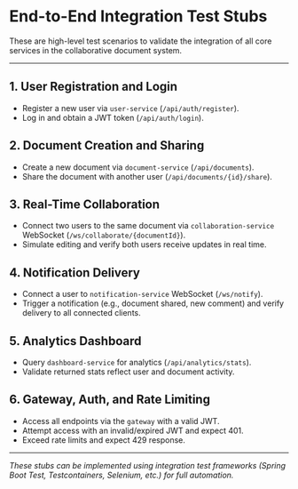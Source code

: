 # End-to-End Integration Test Stubs

These are high-level test scenarios to validate the integration of all core services in the collaborative document system.

---

## 1. User Registration and Login
- Register a new user via `user-service` (`/api/auth/register`).
- Log in and obtain a JWT token (`/api/auth/login`).

## 2. Document Creation and Sharing
- Create a new document via `document-service` (`/api/documents`).
- Share the document with another user (`/api/documents/{id}/share`).

## 3. Real-Time Collaboration
- Connect two users to the same document via `collaboration-service` WebSocket (`/ws/collaborate/{documentId}`).
- Simulate editing and verify both users receive updates in real time.

## 4. Notification Delivery
- Connect a user to `notification-service` WebSocket (`/ws/notify`).
- Trigger a notification (e.g., document shared, new comment) and verify delivery to all connected clients.

## 5. Analytics Dashboard
- Query `dashboard-service` for analytics (`/api/analytics/stats`).
- Validate returned stats reflect user and document activity.

## 6. Gateway, Auth, and Rate Limiting
- Access all endpoints via the `gateway` with a valid JWT.
- Attempt access with an invalid/expired JWT and expect 401.
- Exceed rate limits and expect 429 response.

---

*These stubs can be implemented using integration test frameworks (Spring Boot Test, Testcontainers, Selenium, etc.) for full automation.* 